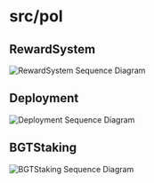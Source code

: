 # src/pol

## RewardSystem
![RewardSystem Sequence Diagram](pol/RewardSystem_Sequence.png)

## Deployment
![Deployment Sequence Diagram](pol/Deployment_Sequence.png)

## BGTStaking
![BGTStaking Sequence Diagram](pol/BGTStaking_Sequence.png) 